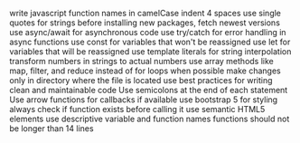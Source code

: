 write javascript function names in camelCase
indent 4 spaces
use single quotes for strings
before installing new packages, fetch newest versions
use async/await for asynchronous code
use try/catch for error handling in async functions
use const for variables that won't be reassigned
use let for variables that will be reassigned
use template literals for string interpolation
transform numbers in strings to actual numbers
use array methods like map, filter, and reduce instead of for loops when possible
make changes only in directory where the file is located
use best practices for writing clean and maintainable code
Use semicolons at the end of each statement
Use arrow functions for callbacks
if available use bootstrap 5 for styling
always check if function exists before calling it
use semantic HTML5 elements
use descriptive variable and function names
functions should not be longer than 14 lines